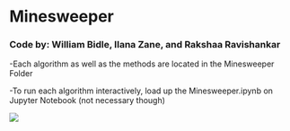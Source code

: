 # Minesweeper
### Code by: William Bidle, Ilana Zane, and Rakshaa Ravishankar

-Each algorithm as well as the methods are located in the Minesweeper Folder

-To run each algorithm interactively, load up the Minesweeper.ipynb on Jupyter Notebook (not necessary though)

![](https://github.com/WilliamBidle/AI-Project-2/blob/master/MS.jpeg)

